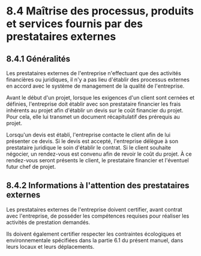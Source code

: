 # 8.4 Maîtrise des processus, produits et services fournis par des prestataires externes

## 8.4.1 Généralités

Les prestataires externes de l'entreprise n'effectuant que des activités financières ou juridiques, il n'y a pas lieu d'établir des processus externes en accord avec le système de management de la qualité de l'entreprise.

Avant le début d'un projet, lorsque les exigences d'un client sont cernées et définies, l'entreprise doit établir avec son prestataire financier les frais inhérents au projet afin d'établir un devis sur le coût financier du projet. Pour cela, elle lui transmet un document récapitulatif des prérequis au projet.

Lorsqu'un devis est établi, l'entreprise contacte le client afin de lui présenter ce devis. Si le devis est accepté, l'entreprise délègue à son prestataire juridique le soin d'établir le contrat. Si le client souhaite négocier, un rendez-vous est convenu afin de revoir le coût du projet. À ce rendez-vous seront présents le client, le prestataire financier et l'éventuel futur chef de projet.

## 8.4.2 Informations à l'attention des prestataires externes

Les prestataires externes de l'entreprise doivent certifier, avant contrat avec l'entreprise, de posséder les compétences requises pour réaliser les activités de prestation demandés.

Ils doivent également certifier respecter les contraintes écologiques et environnementale spécifiées dans la partie 6.1 du présent manuel, dans leurs locaux et leurs déplacements.